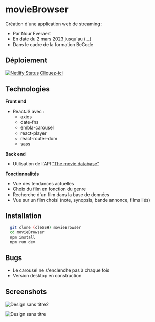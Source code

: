 # movieBrowser

Création d'une application web de streaming :
- Par Nour Everaert
- En date du 2 mars 2023 jusqu'au (...)
- Dans le cadre de la formation BeCode

## Déploiement
[![Netlify Status](https://api.netlify.com/api/v1/badges/0c57ab53-516f-497e-ae81-c0317bcb55b0/deploy-status)](https://app.netlify.com/sites/chipper-moxie-06d14d/deploys)
[Cliquez-ici](https://chipper-moxie-06d14d.netlify.app/)

## Technologies
**Front end**
- ReactJS avec :
  - axios
  - date-fns
  - embla-carousel
  - react-player
  - react-router-dom
  - sass


**Back end**
- Utilisation de l'API ["The movie database"](https://www.themoviedb.org) 

**Fonctionnalités**
- Vue des tendances actuelles
- Choix du film en fonction du genre
- Recherche d'un film dans la base de données
- Vue sur un film choisi (note, synopsis, bande annonce, films liés)

## Installation
```bash
  git clone (cléSSH) movieBrowser
  cd movieBrowser
  npm install
  npm run dev
```

## Bugs
- Le carousel ne s'enclenche pas à chaque fois
- Version desktop en construction

## Screenshots
![Design sans titre2](https://user-images.githubusercontent.com/117478874/225249708-27094298-0470-4c75-9da2-a7fc4861447a.png)

![Design sans titre](https://user-images.githubusercontent.com/117478874/225249654-bc12e9f0-9acc-4e70-8ca1-6d5ca26d1240.png)

